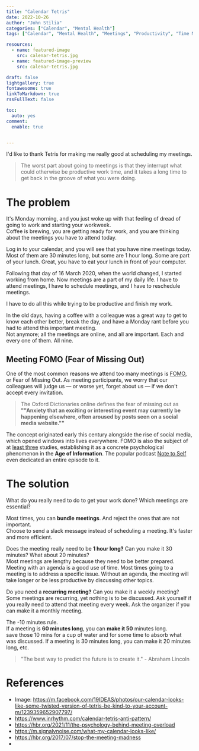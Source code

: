 ```yaml
---
title: "Calendar Tetris"
date: 2022-10-26
author: "John Stilia"
categories: ["Calendar", "Mental Health"]
tags: ["Calendar", "Mental Health", "Meetings", "Productivity", "Time Management", "Tetris Effect"]

resources:
  - name: featured-image
    src: calenar-tetris.jpg
  - name: featured-image-preview
    src: calenar-tetris.jpg

draft: false
lightgallery: true
fontawesome: true
linkToMarkdown: true
rssFullText: false

toc:
  auto: yes
comment:
  enable: true


---
```


<style>
img {
    box-shadow: inset 10px 10px 60px #fff;
    -moz-border-radius:25px;
    border-radius:10px;
}
</style>


I'd like to thank Tetris for making me really good at scheduling my meetings.

<!--more-->

> The worst part about going to meetings is that they interrupt what could otherwise be productive work time, and it takes a long time to get back in the groove of what you were doing.

# The problem
It's Monday morning, and you just woke up with that feeling of dread of going to work and starting your workweek. <br>
Coffee is brewing, you are getting ready for work, and you are thinking about the meetings you have to attend today. <br>

Log in to your calendar, and you will see that you have nine meetings today.
Most of them are 30 minutes long, but some are 1 hour long.
Some are part of your lunch. Great, you have to eat your lunch in front of your computer. <br>


Following that day of 16 March 2020, when the world changed, I started working from home.
Now meetings are a part of my daily life.
I have to attend meetings, I have to schedule meetings, and I have to reschedule meetings. <br>

I have to do all this while trying to be productive and finish my work. <br>
<!-- mention mental health -->

In the old days, having a coffee with a colleague was a great way to get to know each other better, break the day, and have a Monday rant before you had to attend this important meeting. <br>
Not anymore; all the meetings are online, and all are important. Each and every one of them. All nine.



## Meeting FOMO (Fear of Missing Out)

One of the most common reasons we attend too many meetings is [FOMO](https://en.wikipedia.org/wiki/Fear_of_missing_out), or Fear of Missing Out. As meeting participants, we worry that our colleagues will judge us — or worse yet, forget about us — if we don't accept every invitation.

>The Oxford Dictionaries online defines the fear of missing out as <br>
> **""Anxiety that an exciting or interesting event may currently be happening elsewhere, often aroused by posts seen on a social media website.""**

The concept originated early this century alongside the rise of social media, which opened windows into lives everywhere. FOMO is also the subject of at [least three](https://www.huffpost.com/entry/fear-of-missing-out-life-dissatisfaction-fomo_n_3275349) studies, establishing it as a concrete psychological phenomenon in the **Age of Information**. The popular podcast [Note to Self](https://open.spotify.com/show/59VYjQEEd5dWljjEtikoCx?si=1528031414cc4a81) even dedicated an entire episode to it.



# The solution

What do you really need to do to get your work done? Which meetings are essential?

Most times, you can **bundle meetings**. And reject the ones that are not important. <br>
Choose to send a slack message instead of scheduling a meeting. It's faster and more efficient.

Does the meeting really need to be **1 hour long?** Can you make it 30 minutes? What about 20 minutes? <br>
Most meetings are lengthy because they need to be better prepared. Meeting with an agenda is a good use of time. Most times going to a meeting is to address a specific issue.
Without an agenda, the meeting will take longer or be less productive by discussing other topics.

Do you need a **recurring meeting?** Can you make it a weekly meeting? <br>
Some meetings are recurring, yet nothing is to be discussed. Ask yourself if you really need to attend that meeting every week. Ask the organizer if you can make it a monthly meeting.

The -10 minutes rule. <br>
If a meeting is **60 minutes long**, you can **make it 50** minutes long. <br> save those 10 mins for a cup of water and for some time to absorb what was discussed.
If a meeting is 30 minutes long, you can make it 20 minutes long, etc. <br>


> "The best way to predict the future is to create it." - Abraham Lincoln



# References

- Image: <https://m.facebook.com/19IDEAS/photos/our-calendar-looks-like-some-twisted-version-of-tetris-be-kind-to-your-account-m/1239359652907797/>
- <https://www.inrhythm.com/calendar-tetris-anti-pattern/>
- <https://hbr.org/2021/11/the-psychology-behind-meeting-overload>
- <https://m.signalvnoise.com/what-my-calendar-looks-like/>
- <https://hbr.org/2017/07/stop-the-meeting-madness>
-